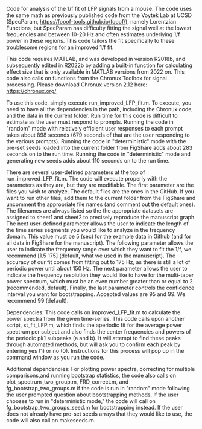 Code for analysis of the 1/f fit of LFP signals from a mouse. The code uses the same math as previously published code from the Voytek Lab at UCSD (SpecParam, https://fooof-tools.github.io/fooof/), namely Lorentzian Functions, but SpecParam has difficulty fitting the signal well at the lowest frequencies and between 10-20 Hz and often estimates underlying 1/f power in these regions. This code tailors the fit specifically to these troublesome regions for an improved 1/f fit.  

This code requires MATLAB, and was developed in version R2018b, and subsequently edited in R2022b by adding a built-in function for calculating effect size that is only available in MATLAB versions from 2022 on. This code also calls on functions from the Chronux Toolbox for signal processing. Please download Chronux version 2.12 here: https://chronux.org/

To use this code, simply execute run_improved_LFP_fit.m. To execute, you need to have all the dependencies in the path, including the Chronux code, and the data in the current folder. Run time for this code is difficult to estimate as the user must respond to prompts. Running the code in "random" mode with relatively efficient user responses to each prompt takes about 898 seconds (679 seconds of that are the user responding to the various prompts). Running the code in "deterministic" mode with the pre-set seeds loaded into the current folder from FigShare adds about 283 seconds on to the run time. Running the code in "deterministic" mode and generating new seeds adds about 110 seconds on to the run time.  

There are several user-defined parameters at the top of run_improved_LFP_fit.m. The code will execute properly with the parameters as they are, but they are modifiable. The first parameter are the files you wish to analyze. The default files are the ones in the GitHub. If you want to run other files, add them to the current folder from the FigShare and uncomment the appropriate file names (and comment out the default ones). The filenames are always listed so the the appropriate datasets are assigned to sheet1 and sheet2 to precisely reproduce the manuscript graph. The next user-defined parameter allows the user to indicate the length of the time series segments you would like to analyze in the frequency domain. This value must be 5 (sec) for the example data in Github (and for all data in FigShare for the manuscript). The following parameter allows the user to indicate the frequency range over which they want to fit the 1/f, we recommend [1.5 175] (default, what we used in the manuscript). The accuracy of our fit comes from fitting out to 175 Hz, as there is still a lot of periodic power until about 150 Hz. The next parameter allows the user to indicate the frequency resolution they would like to have for the multi-taper power spectrum, which must be an even number greater than or equal to 2 (recommended, default). Finally, the last parameter controls the confidence interval you want for bootstrapping. Accepted values are 95 and 99. We recommend 99 (default).

Dependencies: This code calls on improved_LFP_fit.m to calculate the power spectra from the given time-series. This code calls upon another script, st_fit_LFP.m, which finds the aperiodic fit for the average power spectrum per subject and also finds the center frequencies and powers of the periodic pk1 subpeaks (a and b). It will attempt to find these peaks through automated methods, but will ask you to confirm each peak by entering yes (1) or no (0). Instructions for this process will pop up in the command window as you run the code. 

Additional dependencies: For plotting power spectra, correcting for multiple comparisons,and running bootstrap statistics, the code also calls on plot_spectrum_two_group.m, FRD_correct.m, and fg_bootstrap_two_groups.m if the code is run in "random" mode following the user prompted question about bootstrapping methods. If the user chooses to run in "deterministic mode," the code will call on fg_bootstrap_two_groups_seed.m for bootstrapping instead. If the user does not already have pre-set seeds arrays that they would like to use, the code will also call on makeseeds.m.  








